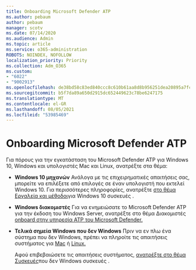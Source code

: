 ```yaml
---
title: Onboarding Microsoft Defender ATP
ms.author: pebaum
author: pebaum
manager: scotv
ms.date: 07/14/2020
ms.audience: Admin
ms.topic: article
ms.service: o365-administration
ROBOTS: NOINDEX, NOFOLLOW
localization_priority: Priority
ms.collection: Adm_O365
ms.custom:
- "6022"
- "9002913"
ms.openlocfilehash: de38bd58c83ed840ccc8c610b61aa8d8b956251dea20895a7fc0e193d11585df
ms.sourcegitcommit: b5f7da89a650d2915dc652449623c78be6247175
ms.translationtype: MT
ms.contentlocale: el-GR
ms.lasthandoff: 08/05/2021
ms.locfileid: "53985469"
---
```

# <a name="onboarding-microsoft-defender-atp"></a>Onboarding Microsoft Defender ATP

Για πόρους για την εγκατάσταση του Microsoft Defender ATP για Windows 10, Windows και υπολογιστές Mac και Linux, ανατρέξτε στα θέμα: 

- **Windows 10 μηχανών** Ανάλογα με τις επιχειρηματικές απαιτήσεις σας, μπορείτε να επιλέξετε από επιλογές σε έναν υπολογιστή που εκτελεί Windows 10. Για περισσότερες πληροφορίες, ανατρέξτε [στο θέμα Εργαλεία και μέθοδοι](/windows/security/threat-protection/microsoft-defender-atp/configure-endpoints)για Windows 10 συσκευές . 

- **Windows διακομιστές** Για να ενημειώσατε το Microsoft Defender ATP για την έκδοση του Windows Server, ανατρέξτε στο θέμα Διακομιστές [onboard στην υπηρεσία ATP του Microsoft Defender.](/windows/security/threat-protection/microsoft-defender-atp/configure-server-endpoints)

- **Τελικά σημεία Windows που δεν Windows**  Πριν να εν πλω ένα σύστημα που δεν Windows, πρέπει να πληροίτε τις απαιτήσεις συστήματος για [Mac](/windows/security/threat-protection/microsoft-defender-atp/microsoft-defender-atp-mac#system-requirements) ή [Linux.](/windows/security/threat-protection/microsoft-defender-atp/microsoft-defender-atp-linux#system-requirements)

    Αφού επιβεβαιώσετε τις απαιτήσεις συστήματος, [ανατρέξτε στο θέμα Συσκευές](/windows/security/threat-protection/microsoft-defender-atp/configure-endpoints-non-windows#onboarding-non-windows-machines)που δεν Windows συσκευές .
